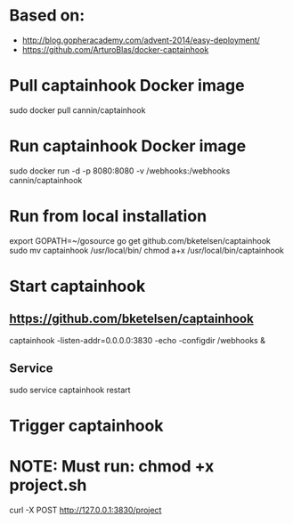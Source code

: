 # Based on:
* http://blog.gopheracademy.com/advent-2014/easy-deployment/
* https://github.com/ArturoBlas/docker-captainhook

# Pull captainhook Docker image
sudo docker pull cannin/captainhook

# Run captainhook Docker image
sudo docker run -d -p 8080:8080 -v /webhooks:/webhooks cannin/captainhook

# Run from local installation
export GOPATH=~/gosource
go get github.com/bketelsen/captainhook
sudo mv captainhook /usr/local/bin/
chmod a+x /usr/local/bin/captainhook

# Start captainhook
## https://github.com/bketelsen/captainhook
captainhook -listen-addr=0.0.0.0:3830 -echo -configdir /webhooks &

## Service
sudo service captainhook restart

# Trigger captainhook
# NOTE: Must run: chmod +x project.sh
curl -X POST http://127.0.0.1:3830/project
